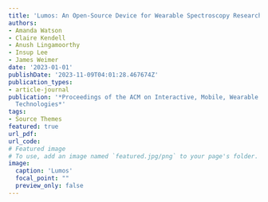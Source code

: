 ```yaml
---
title: 'Lumos: An Open-Source Device for Wearable Spectroscopy Research'
authors:
- Amanda Watson
- Claire Kendell
- Anush Lingamoorthy
- Insup Lee
- James Weimer
date: '2023-01-01'
publishDate: '2023-11-09T04:01:28.467674Z'
publication_types:
- article-journal
publication: '*Proceedings of the ACM on Interactive, Mobile, Wearable and Ubiquitous
  Technologies*'
tags:
- Source Themes
featured: true
url_pdf:
url_code: 
# Featured image
# To use, add an image named `featured.jpg/png` to your page's folder. 
image:
  caption: 'Lumos'
  focal_point: ""
  preview_only: false
---
```

